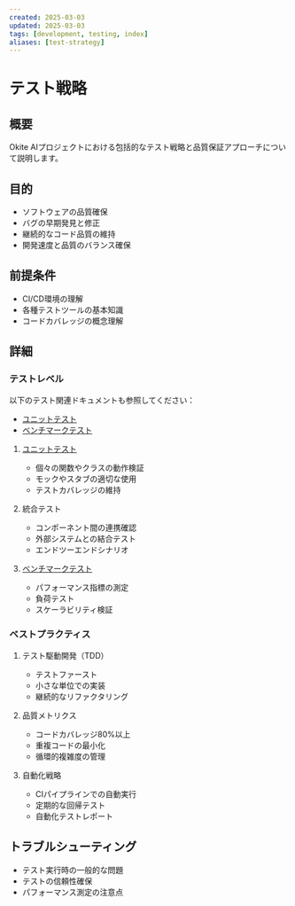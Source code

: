 ```yaml
---
created: 2025-03-03
updated: 2025-03-03
tags: [development, testing, index]
aliases: [test-strategy]
---
```


# テスト戦略

## 概要
Okite AIプロジェクトにおける包括的なテスト戦略と品質保証アプローチについて説明します。

## 目的
- ソフトウェアの品質確保
- バグの早期発見と修正
- 継続的なコード品質の維持
- 開発速度と品質のバランス確保

## 前提条件
- CI/CD環境の理解
- 各種テストツールの基本知識
- コードカバレッジの概念理解

## 詳細

### テストレベル

以下のテスト関連ドキュメントも参照してください：
- [ユニットテスト](testing/unit-testing.md)
- [ベンチマークテスト](testing/benchmark.md)


1. [ユニットテスト](testing/unit-testing.md)
   - 個々の関数やクラスの動作検証
   - モックやスタブの適切な使用
   - テストカバレッジの維持

2. 統合テスト
   - コンポーネント間の連携確認
   - 外部システムとの結合テスト
   - エンドツーエンドシナリオ

3. [ベンチマークテスト](testing/benchmark.md)
   - パフォーマンス指標の測定
   - 負荷テスト
   - スケーラビリティ検証

### ベストプラクティス
1. テスト駆動開発（TDD）
   - テストファースト
   - 小さな単位での実装
   - 継続的なリファクタリング

2. 品質メトリクス
   - コードカバレッジ80%以上
   - 重複コードの最小化
   - 循環的複雑度の管理

3. 自動化戦略
   - CIパイプラインでの自動実行
   - 定期的な回帰テスト
   - 自動化テストレポート

## トラブルシューティング

- テスト実行時の一般的な問題
- テストの信頼性確保
- パフォーマンス測定の注意点
